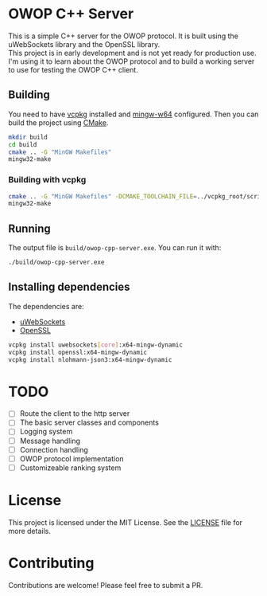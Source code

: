 # OWOP C++ Server

This is a simple C++ server for the OWOP protocol. It is built using the uWebSockets library and the OpenSSL library.  
This project is in early development and is not yet ready for production use.  
I'm using it to learn about the OWOP protocol and to build a working server to use for testing the OWOP C++ client.

## Building

You need to have [vcpkg](https://vcpkg.io/en/getting-started.html) installed and [mingw-w64](https://www.mingw-w64.org/) configured. Then you can build the project using [CMake](https://cmake.org/).

```sh
mkdir build
cd build
cmake .. -G "MinGW Makefiles"
mingw32-make
```

### Building with vcpkg

```sh
cmake .. -G "MinGW Makefiles" -DCMAKE_TOOLCHAIN_FILE=../vcpkg_root/scripts/buildsystems/vcpkg.cmake
mingw32-make
```

## Running
The output file is `build/owop-cpp-server.exe`. You can run it with:

```sh
./build/owop-cpp-server.exe
```

## Installing dependencies
The dependencies are:
- [uWebSockets](https://github.com/uNetworking/uWebSockets)
- [OpenSSL](https://github.com/openssl/openssl)

```sh
vcpkg install uwebsockets[core]:x64-mingw-dynamic
vcpkg install openssl:x64-mingw-dynamic
vcpkg install nlohmann-json3:x64-mingw-dynamic
```

# TODO
- [ ] Route the client to the http server
- [ ] The basic server classes and components
- [ ] Logging system
- [ ] Message handling
- [ ] Connection handling
- [ ] OWOP protocol implementation
- [ ] Customizeable ranking system

# License

This project is licensed under the MIT License. See the [LICENSE](LICENSE.md) file for more details.

# Contributing

Contributions are welcome! Please feel free to submit a PR.